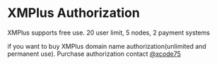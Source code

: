 # XMPlus Authorization

XMPlus supports free use. 20 user limit, 5 nodes, 2 payment systems

if you want to buy XMPlus domain name authorization(unlimited and permanent use). Purchase authorization contact [@xcode75](https://t.me/xcode75)